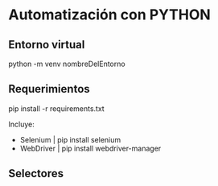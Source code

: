 # Automatización con PYTHON

## Entorno virtual
python -m venv nombreDelEntorno


## Requerimientos
pip install -r requirements.txt

Incluye:
- Selenium  | pip install selenium
- WebDriver | pip install webdriver-manager


## Selectores
